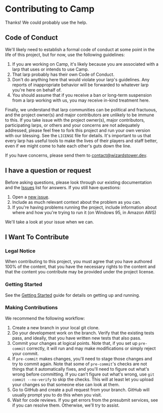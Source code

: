 # Contributing to Camp

Thanks! We could probably use the help.

## Code of Conduct

We'll likely need to establish a formal code of conduct at some point in
the life of this project, but for now, use the following guidelines:

1. If you are working on Camp, it's likely because you are associated with
   a larp that uses or intends to use Camp.
2. That larp probably has their own Code of Conduct.
3. Don't do anything here that would violate your larp's guidelines.
   Any reports of inappropriate behavior will be forwarded to whatever
   larp you're here on behalf of.
4. You should assume that if you receive a ban or long-term suspension
   from a larp working with us, you may receive in-kind treatment here.

Finally, we understand that larp communities can be political and fractuous,
and the project owner(s) and major contributors are unlikely to be immune to
this. If you take issue with the project owner(s), major contributors,
participating larps, or others and your concerns are not adequately addressed,
please feel free to fork this project and run your own version with our blessing.
See the `LICENSE` file for details. It's important to us that every larp
has useful tools to make the lives of their players and staff better, even
if we might come to hate each other's guts down the line.

If you have concerns, please send them to <contact@wizardstower.dev>.

## I have a question or request

Before asking questions, please look through our existing documentation and
the [Issues](https://github.com/kw/camp/issues) list for answers. If you still have questions:

1. Open a [new issue](https://github.com/kw/camp/issues/new).
2. Include as much relevant context about the problem as you can.
3. If you're having problems running the project, include information about
   where and how you're trying to run it (on Windows 95, in Amazon AWS)

We'll take a look at your issue when we can.

## I Want To Contribute

### Legal Notice
When contributing to this project, you must agree that you have authored 100% of the content, that you have the necessary rights to the content and that the content you contribute may be provided under the project license.

### Getting Started

See the [Getting Started](docs/getting-started.md) guide for details on getting up and running.

### Making Contributions

We recommend the following workflow:

1. Create a new branch in your local git clone.
2. Do your development work on the branch.
   Verify that the existing tests pass, and ideally, that you
   have written new tests that also pass.
3. Commit your changes at logical points. Note that, if you
   set up `pre-commit` correctly, it will run and may make
   modifications or simply reject your commit.
4. If `pre-commit` makes changes, you'll need to stage those
   changes and try to commit again. Note that some of `pre-commit`'s
   checks are not things that it automatically fixes, and you'll
   need to figure out what's wrong before committing.
   If you can't figure out what's wrong, use `git commit --no-verify`
   to skip the checks. This will at least let you upload your changes
   so that someone else can look at them.
5. Go to GitHub and create a pull request from your branch. GitHub will
   usually prompt you to do this when you visit.
6. Wait for code reviews. If you get errors from the presubmit services,
   see if you can resolve them. Otherwise, we'll try to assist.
